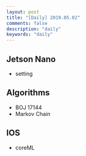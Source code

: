 ```yaml
---
layout: post
title: "[Daily] 2019.05.02"
comments: false
description: "daily"
keywords: "daily"
---
```


## Jetson Nano

- setting 

## Algorithms

- BOJ 17144
- Markov Chain

## IOS 

- coreML


